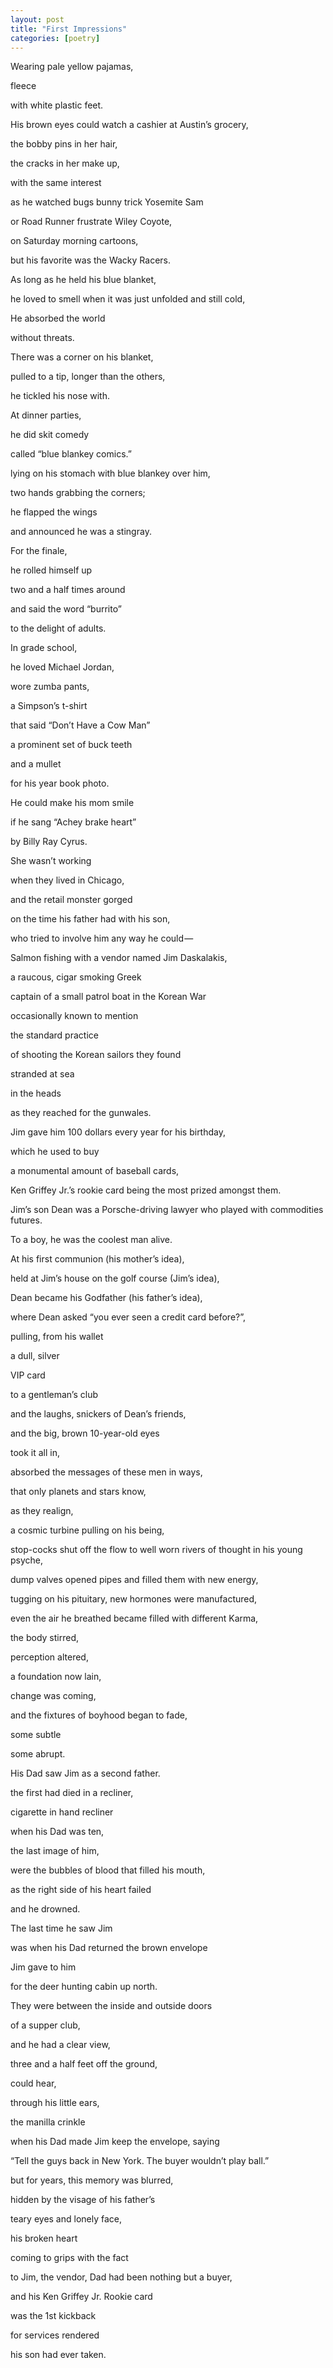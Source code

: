 ```yaml
---
layout: post
title: "First Impressions"
categories: [poetry]
---
```


Wearing pale yellow pajamas,

fleece

with white plastic feet.

His brown eyes could watch a cashier at Austin’s grocery,

the bobby pins in her hair,

the cracks in her make up,

with the same interest

as he watched bugs bunny trick Yosemite Sam

or Road Runner frustrate Wiley Coyote,

on Saturday morning cartoons,

but his favorite was the Wacky Racers.


As long as he held his blue blanket,

he loved to smell when it was just unfolded and still cold,

He absorbed the world

without threats.

There was a corner on his blanket,

pulled to a tip, longer than the others,

he tickled his nose with.

At dinner parties,

he did skit comedy

called “blue blankey comics.”

lying on his stomach with blue blankey over him,

two hands grabbing the corners;

he flapped the wings

and announced he was a stingray.

For the finale,

he rolled himself up

two and a half times around

and said the word “burrito”

to the delight of adults.


In grade school,

he loved Michael Jordan,

wore zumba pants,

a Simpson’s t-shirt

that said “Don’t Have a Cow Man”

a prominent set of buck teeth

and a mullet

for his year book photo.


He could make his mom smile

if he sang “Achey brake heart”

by Billy Ray Cyrus.

She wasn’t working

when they lived in Chicago,

and the retail monster gorged

on the time his father had with his son,

who tried to involve him any way he could —

Salmon fishing with a vendor named Jim Daskalakis,

a raucous, cigar smoking Greek

captain of a small patrol boat in the Korean War

occasionally known to mention

the standard practice

of shooting the Korean sailors they found

stranded at sea

in the heads

as they reached for the gunwales.

Jim gave him 100 dollars every year for his birthday,

which he used to buy

a monumental amount of baseball cards,

Ken Griffey Jr.’s rookie card being the most prized amongst them.

Jim’s son Dean was a Porsche-driving lawyer who played with commodities futures.

To a boy, he was the coolest man alive.

At his first communion (his mother’s idea),

held at Jim’s house on the golf course (Jim’s idea),

Dean became his Godfather (his father’s idea),

where Dean asked “you ever seen a credit card before?”,

pulling, from his wallet

a dull, silver

VIP card

to a gentleman’s club

and the laughs, snickers of Dean’s friends,

and the big, brown 10-year-old eyes

took it all in,

absorbed the messages of these men in ways,

that only planets and stars know,

as they realign,

a cosmic turbine pulling on his being,

stop-cocks shut off the flow to well worn rivers of thought in his young psyche,

dump valves opened pipes and filled them with new energy,

tugging on his pituitary, new hormones were manufactured,

even the air he breathed became filled with different Karma,

the body stirred,

perception altered,

a foundation now lain,

change was coming,

and the fixtures of boyhood began to fade,

some subtle

some abrupt.

His Dad saw Jim as a second father.

the first had died in a recliner,

cigarette in hand recliner

when his Dad was ten,

the last image of him,

were the bubbles of blood that filled his mouth,

as the right side of his heart failed

and he drowned.

The last time he saw Jim

was when his Dad returned the brown envelope

Jim gave to him

for the deer hunting cabin up north.

They were between the inside and outside doors

of a supper club,

and he had a clear view,

three and a half feet off the ground,

could hear,

through his little ears,

the manilla crinkle

when his Dad made Jim keep the envelope, saying

“Tell the guys back in New York. The buyer wouldn’t play ball.”

but for years, this memory was blurred,

hidden by the visage of his father’s

teary eyes and lonely face,

his broken heart

coming to grips with the fact

to Jim, the vendor, Dad had been nothing but a buyer,

and his Ken Griffey Jr. Rookie card

was the 1st kickback

for services rendered

his son had ever taken.